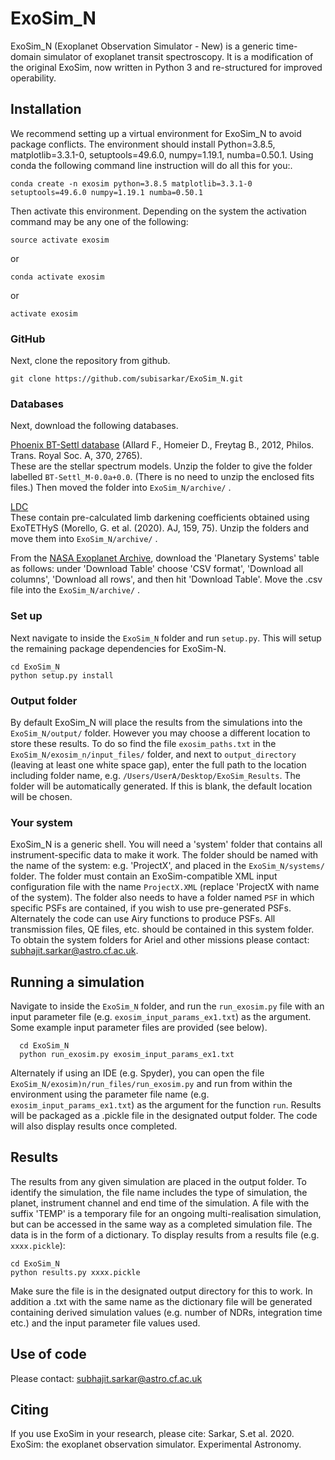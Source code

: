 # ExoSim_N
 
ExoSim_N (Exoplanet Observation Simulator - New) is a generic time-domain simulator of exoplanet transit spectroscopy.
It is a modification of the original ExoSim, now written in Python 3 and re-structured for improved operability.

Installation
------
We recommend setting up a virtual environment  for ExoSim_N to avoid package conflicts.  The environment should install Python=3.8.5, matplotlib=3.3.1-0, setuptools=49.6.0, numpy=1.19.1, numba=0.50.1.  Using conda the following command line instruction will do all this for you:.

    conda create -n exosim python=3.8.5 matplotlib=3.3.1-0 setuptools=49.6.0 numpy=1.19.1 numba=0.50.1

Then activate this environment. Depending on the system the activation command may be any one of the following:

    source activate exosim
    
or    

    conda activate exosim
    
or    
    
    activate exosim


### GitHub

Next, clone the repository from github.

    git clone https://github.com/subisarkar/ExoSim_N.git


### Databases

Next, download the following databases.  

[Phoenix BT-Settl database](https://phoenix.ens-lyon.fr/Grids/BT-Settl/CIFIST2011_2015/FITS/BT-Settl_M-0.0a+0.0.tar) (Allard F., Homeier D., Freytag B., 2012, Philos. Trans. Royal Soc. A, 370, 2765).  
These are the stellar spectrum models.  Unzip the folder to give the folder labelled `BT-Settl_M-0.0a+0.0`.  (There is no need to unzip the enclosed fits files.)  Then moved the folder into  `ExoSim_N/archive/` .

[LDC](https://drive.google.com/file/d/1lWRdqW_wI3y31ugqq2HfyyekGyOSteL_/view?usp=sharing)  
These contain pre-calculated limb darkening coefficients obtained using ExoTETHyS (Morello, G. et al. (2020). AJ, 159,  75).  Unzip the folders and move them into `ExoSim_N/archive/` . 

From the [NASA Exoplanet Archive](https://exoplanetarchive.ipac.caltech.edu/cgi-bin/TblView/nph-tblView?app=ExoTbls&config=PS&constraint=default_flag=1), download the 'Planetary Systems' table as follows: under 'Download Table' choose 'CSV format', 'Download all columns', 'Download all rows', and then hit 'Download Table'.  Move the .csv file into the `ExoSim_N/archive/` .


### Set up
Next navigate to inside the `ExoSim_N` folder and run `setup.py`.  This will setup the remaining package dependencies for ExoSim-N.

    cd ExoSim_N
    python setup.py install


### Output folder
By default ExoSim_N will place the results from the simulations into the `ExoSim_N/output/` folder. However you may choose a different location to store these results.  To do so find the file `exosim_paths.txt` in the `ExoSim_N/exosim_n/input_files/` folder, and next to `output_directory` (leaving at least one white space gap),  enter the full path to the location including folder name, e.g. `/Users/UserA/Desktop/ExoSim_Results`.  The folder will be automatically generated. If this is blank, the default location will be chosen.

### Your system
ExoSim_N is a generic shell.  You will need a 'system' folder that contains all instrument-specific data to make it work.  The folder should be named with the name of the system: e.g. 'ProjectX', and placed in the `ExoSim_N/systems/` folder.  The folder must contain an ExoSim-compatible XML input configuration file with the name `ProjectX.XML`  (replace 'ProjectX with name of the system).  The folder also needs to have a folder named `PSF` in which specific PSFs are contained, if you wish to use pre-generated PSFs.  Alternately the code can use Airy functions to produce PSFs.  All transmission files, QE files, etc. should be contained in this system folder.    To obtain the system folders for Ariel and other missions please contact: subhajit.sarkar@astro.cf.ac.uk.

Running a simulation
------
Navigate to inside the `ExoSim_N` folder, and run the `run_exosim.py` file with an input parameter file (e.g. `exosim_input_params_ex1.txt`) as the argument.  Some example input parameter files are provided (see below).

      cd ExoSim_N
      python run_exosim.py exosim_input_params_ex1.txt
      
Alternately if using an IDE (e.g. Spyder), you can open the file `ExoSim_N/exosim)n/run_files/run_exosim.py` and run from within the environment using the parameter file name (e.g. `exosim_input_params_ex1.txt`) as the argument for the function `run`.  Results will be packaged as a .pickle file in the designated output folder.  The code will also display results once completed.

Results
------
The results from any given simulation are placed in the output folder.  To identify the simulation, the file name includes the type of simulation, the planet, instrument channel and end time of the simulation.  A file with the suffix 'TEMP' is a temporary file for an ongoing multi-realisation simulation, but can be accessed in the same way as a completed simulation file.  The data is in the form of a dictionary.   To display results from a results file (e.g. `xxxx.pickle`):

    cd ExoSim_N
    python results.py xxxx.pickle

Make sure the file is in the designated output directory for this to work.
In addition a .txt with the same name as the dictionary file will be generated containing derived simulation values (e.g. number of NDRs, integration time etc.) and the input parameter file values used.


Use of code
------

Please contact: subhajit.sarkar@astro.cf.ac.uk
 
Citing
------

If you use ExoSim in your research, please cite:
Sarkar, S.et al. 2020. ExoSim: the exoplanet observation simulator. Experimental Astronomy.
